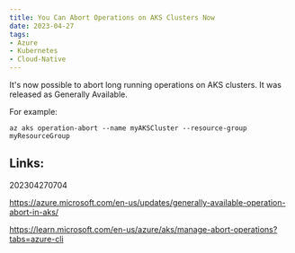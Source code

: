 ```yaml
---
title: You Can Abort Operations on AKS Clusters Now
date: 2023-04-27
tags:
- Azure
- Kubernetes
- Cloud-Native
---
```


It's now possible to abort long running operations on AKS clusters. It was released as Generally Available. 

For example:

`az aks operation-abort --name myAKSCluster --resource-group myResourceGroup`

## Links:

202304270704

https://azure.microsoft.com/en-us/updates/generally-available-operation-abort-in-aks/

https://learn.microsoft.com/en-us/azure/aks/manage-abort-operations?tabs=azure-cli

